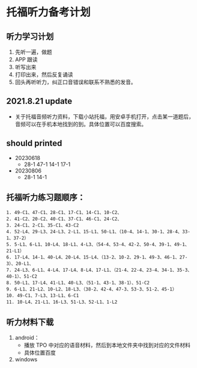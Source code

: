 # 托福听力备考计划

## 听力学习计划
1. 先听一遍，做题
2. APP 跟读
3. 听写出来
4. 打印出来，然后反复诵读
5. 回头再听听力，纠正口音错误和联系不熟悉的发音。

## 2021.8.21 update
+ 关于托福音频听力资料，下载小站托福，用安卓手机打开，点击某一道题后，音频可以在手机本地找到的到。具体位置可以百度搜索。

## should printed
+ 20230618
    + 28-1 47-1 14-1 17-1
+ 20230806
    + 28-1 14-1

## 托福听力练习题顺序：
    1. 49-C1、47-C1、28-C1、17-C1、14-C1、10-C2、
    2. 41-C2、20-C2、40-C1、37-C1、46-C1、24-C2、
    3. 24-C1、2-C1、35-C1、43-C2
    4. 52-L4、29-L3、24-L3、2-L1、15-L1、50-L1、（10-4、14-1、30-1、28-4、33-1、37-2）
    5. 5-L1、6-L1、10-L4、18-L1、4-L3、（54-4、53-4、42-2、50-4、39-1、49-1、21-L1）
    6. 17-L4、14-1、40-L4、20-L4、15-L4、（13-2、10-2、29-1、49-3、46-1、27-3）、20-L1、
    7. 24-L3、6-L1、4-L4、17-L4、8-L4、17-L1、（21-4、22-4、23-4、34-1、35-3、40-1）、51-C2
    8. 50-L1、17-L4、41-L1、40-L3、（51-1、43-1、38-1）、51-C2
    9. 6-L1、21-L2、10-L2、18-L3、（38-2、42-4、47-3、53-3、51-2、45-1）
    10. 49-C1、7-L3、13-L1、6-C1
    11. 10-L4、21-L1、16-L3、51-L3、52-L1、1-L2

## 听力材料下载
1. android：
    + 播放 TPO 中对应的语音材料，然后到本地文件夹中找到对应的文件材料
    + 具体位置百度
2. windows